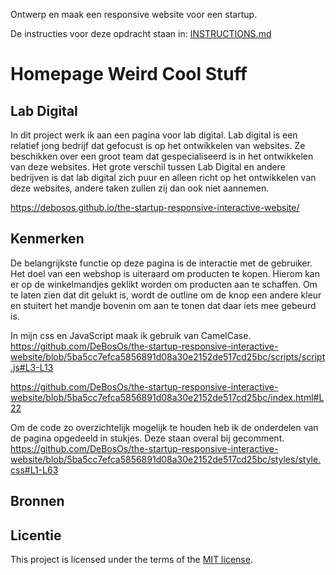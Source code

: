 Ontwerp en maak een responsive website voor een startup.

De instructies voor deze opdracht staan in: [INSTRUCTIONS.md](https://github.com/fdnd-task/the-startup-responsive-interactieve-website/blob/main/docs/INSTRUCTIONS.md)

# Homepage Weird Cool Stuff

## Lab Digital
<!-- In de Beschrijving staat hoe je project er uit ziet, hoe het werkt en wat je er mee kan. -->
In dit project werk ik aan een pagina voor lab digital.
Lab digital is een relatief jong bedrijf dat gefocust is op het ontwikkelen van websites. Ze beschikken over een groot team dat gespecialiseerd is in het ontwikkelen van deze websites.
Het grote verschil tussen Lab Digital en andere bedrijven is dat lab digital zich puur en alleen richt op het ontwikkelen van deze websites, andere taken zullen zij dan ook niet aannemen.


https://debosos.github.io/the-startup-responsive-interactive-website/

## Kenmerken
<!-- Bij Kenmerken staat welke technieken zijn gebruikt en hoe. Wat is de HTML structuur? Wat zijn de belangrijkste dingen in CSS? Wat is er met JS gedaan en hoe? -->
De belangrijkste functie op deze pagina is de interactie met de gebruiker. Het doel van een webshop is uiteraard om producten te kopen. Hierom kan er op de winkelmandjes geklikt worden om producten aan te schaffen.
Om te laten zien dat dit gelukt is, wordt de outline om de knop een andere kleur en stuitert het mandje bovenin om aan te tonen dat daar iets mee gebeurd is.

In mijn css en JavaScript maak ik gebruik van CamelCase.
https://github.com/DeBosOs/the-startup-responsive-interactive-website/blob/5ba5cc7efca5856891d08a30e2152de517cd25bc/scripts/script.js#L3-L13

https://github.com/DeBosOs/the-startup-responsive-interactive-website/blob/5ba5cc7efca5856891d08a30e2152de517cd25bc/index.html#L22

Om de code zo overzichtelijk mogelijk te houden heb ik de onderdelen van de pagina opgedeeld in stukjes. Deze staan overal bij gecomment.
https://github.com/DeBosOs/the-startup-responsive-interactive-website/blob/5ba5cc7efca5856891d08a30e2152de517cd25bc/styles/style.css#L1-L63

## Bronnen

## Licentie

This project is licensed under the terms of the [MIT license](./LICENSE).


